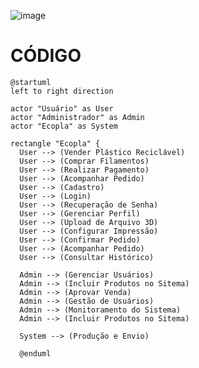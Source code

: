 ![image](https://github.com/user-attachments/assets/c82075d2-aa9e-4e32-94b9-23746edd49d2)

# CÓDIGO  
    @startuml
    left to right direction

    actor "Usuário" as User
    actor "Administrador" as Admin
    actor "Ecopla" as System

    rectangle "Ecopla" {
      User --> (Vender Plástico Reciclável)
      User --> (Comprar Filamentos)
      User --> (Realizar Pagamento)
      User --> (Acompanhar Pedido)
      User --> (Cadastro)
      User --> (Login)
      User --> (Recuperação de Senha)
      User --> (Gerenciar Perfil)
      User --> (Upload de Arquivo 3D)
      User --> (Configurar Impressão)
      User --> (Confirmar Pedido)
      User --> (Acompanhar Pedido)
      User --> (Consultar Histórico)

      Admin --> (Gerenciar Usuários)
      Admin --> (Incluir Produtos no Sitema)
      Admin --> (Aprovar Venda)
      Admin --> (Gestão de Usuários)
      Admin --> (Monitoramento do Sistema)
      Admin --> (Incluir Produtos no Sitema)

      System --> (Produção e Envio)

      @enduml
